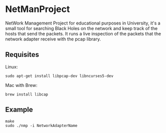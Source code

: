 # NetManProject
NetWork Management Project for educational purposes in University, it's a small tool for searching Black Holes on the network and keep track of the hosts that send the packets.
It runs a live inspection of the packets that the network adapter receive with the pcap library.

## Requisites
Linux:
```
sudo apt-get install libpcap-dev libncurses5-dev 
```
Mac with Brew: 
```
brew install libcap
```

## Example
```
make
sudo ./nmp -i NetworkAdapterName
```
